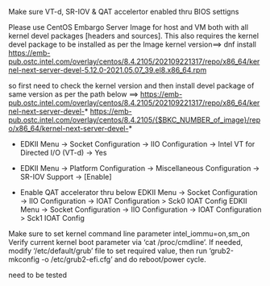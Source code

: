 Make sure VT-d, SR-IOV & QAT accelertor enabled thru BIOS settigns

Please use CentOS Embargo Server Image for host and VM both with all kernel devel packages [headers and sources].
This also requires the kernel devel package to be installed as per the Image kernel version==>
dnf install https://emb-pub.ostc.intel.com/overlay/centos/8.4.2105/202109221317/repo/x86_64/kernel-next-server-devel-5.12.0-2021.05.07_39.el8.x86_64.rpm

so first need to check the kernel version and then install devel package of same version as per the path below ==> 
https://emb-pub.ostc.intel.com/overlay/centos/8.4.2105/202109221317/repo/x86_64/kernel-next-server-devel-*
https://emb-pub.ostc.intel.com/overlay/centos/8.4.2105/{$BKC_NUMBER_of_image}/repo/x86_64/kernel-next-server-devel-*

- EDKII Menu -> Socket Configuration -> IIO Configuration -> Intel VT for Directed I/O (VT-d)  -> Yes   
- EDKII Menu -> Platform Configuration -> Miscellaneous Configuration -> SR-IOV Support  -> [Enable]

- Enable QAT accelerator thru below
   EDKII Menu -> Socket Configuration -> IIO Configuration -> IOAT Configuration > Sck0 IOAT Config
   EDKII Menu -> Socket Configuration -> IIO Configuration -> IOAT Configuration > Sck1 IOAT Config

Make sure to set kernel command line parameter intel_iommu=on,sm_on
Verify current kernel boot parameter via ‘cat /proc/cmdline’. 
If needed, modify ‘/etc/default/grub’ file to set required value, then run ‘grub2-mkconfig -o /etc/grub2-efi.cfg’ and do reboot/power cycle.

need to be tested